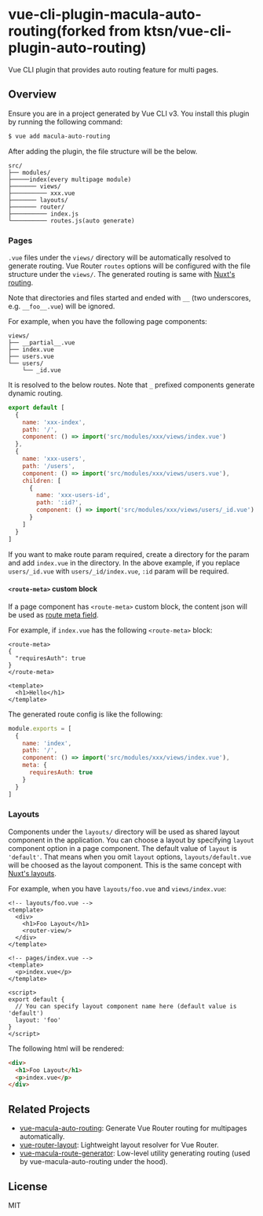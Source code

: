 # vue-cli-plugin-macula-auto-routing(forked from ktsn/vue-cli-plugin-auto-routing)

Vue CLI plugin that provides auto routing feature for multi pages.

## Overview

Ensure you are in a project generated by Vue CLI v3. You install this plugin by running the following command:

```bash
$ vue add macula-auto-routing
```

After adding the plugin, the file structure will be the below.

```
src/
├── modules/
├─────index(every multipage module)
├─────── views/
├────────── xxx.vue
├─────── layouts/
├─────── router/
├────────── index.js
└────────── routes.js(auto generate)
```

### Pages

`.vue` files under the `views/` directory will be automatically resolved to generate routing. Vue Router `routes` options will be configured with the file structure under the `views/`. The generated routing is same with [Nuxt's routing](https://nuxtjs.org/guide/routing).

Note that directories and files started and ended with `__` (two underscores, e.g. `__foo__.vue`) will be ignored.

For example, when you have the following page components:

```
views/
├── __partial__.vue
├── index.vue
├── users.vue
└── users/
    └── _id.vue
```

It is resolved to the below routes. Note that `_` prefixed components generate dynamic routing.

```js
export default [
  {
    name: 'xxx-index',
    path: '/',
    component: () => import('src/modules/xxx/views/index.vue')
  },
  {
    name: 'xxx-users',
    path: '/users',
    component: () => import('src/modules/xxx/views/users.vue'),
    children: [
      {
        name: 'xxx-users-id',
        path: ':id?',
        component: () => import('src/modules/xxx/views/users/_id.vue')
      }
    ]
  }
]
```

If you want to make route param required, create a directory for the param and add `index.vue` in the directory. In the above example, if you replace `users/_id.vue` with `users/_id/index.vue`, `:id` param will be required.

#### `<route-meta>` custom block

If a page component has `<route-meta>` custom block, the content json will be used as [route meta field](https://router.vuejs.org/guide/advanced/meta.html).

For example, if `index.vue` has the following `<route-meta>` block:

```vue
<route-meta>
{
  "requiresAuth": true
}
</route-meta>

<template>
  <h1>Hello</h1>
</template>
```

The generated route config is like the following:

```js
module.exports = [
  {
    name: 'index',
    path: '/',
    component: () => import('src/modules/xxx/views/index.vue'),
    meta: {
      requiresAuth: true
    }
  }
]
```

### Layouts

Components under the `layouts/` directory will be used as shared layout component in the application. You can choose a layout by specifying `layout` component option in a page component. The default value of `layout` is `'default'`. That means when you omit `layout` options, `layouts/default.vue` will be choosed as the layout component. This is the same concept with [Nuxt's layouts](https://nuxtjs.org/guide/views#layouts).

For example, when you have `layouts/foo.vue` and `views/index.vue`:

```vue
<!-- layouts/foo.vue -->
<template>
  <div>
    <h1>Foo Layout</h1>
    <router-view/>
  </div>
</template>
```

```vue
<!-- pages/index.vue -->
<template>
  <p>index.vue</p>
</template>

<script>
export default {
  // You can specify layout component name here (default value is 'default')
  layout: 'foo'
}
</script>
```

The following html will be rendered:

```html
<div>
  <h1>Foo Layout</h1>
  <p>index.vue</p>
</div>
```

## Related Projects
* [vue-macula-auto-routing](https://github.com/macula-projects/vue-macula-auto-routing): Generate Vue Router routing  for multipages automatically.
* [vue-router-layout](https://github.com/ktsn/vue-router-layout): Lightweight layout resolver for Vue Router.
* [vue-macula-route-generator](https://github.com/macula-projects/vue-macula-route-generator): Low-level utility generating routing (used by vue-macula-auto-routing under the hood).

## License

MIT
